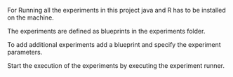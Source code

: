 For Running all the experiments in this project java and R has to be installed on the machine.

The experiments are defined as blueprints in the experiments folder.

To add additional experiments add a blueprint and specify the experiment parameters.

Start the execution of the experiments by executing the experiment runner.
